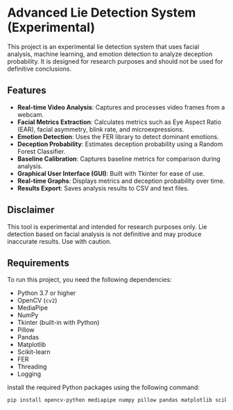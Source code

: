 # Advanced Lie Detection System (Experimental)

This project is an experimental lie detection system that uses facial analysis, machine learning, and emotion detection to analyze deception probability. It is designed for research purposes and should not be used for definitive conclusions.

## Features

- **Real-time Video Analysis**: Captures and processes video frames from a webcam.
- **Facial Metrics Extraction**: Calculates metrics such as Eye Aspect Ratio (EAR), facial asymmetry, blink rate, and microexpressions.
- **Emotion Detection**: Uses the FER library to detect dominant emotions.
- **Deception Probability**: Estimates deception probability using a Random Forest Classifier.
- **Baseline Calibration**: Captures baseline metrics for comparison during analysis.
- **Graphical User Interface (GUI)**: Built with Tkinter for ease of use.
- **Real-time Graphs**: Displays metrics and deception probability over time.
- **Results Export**: Saves analysis results to CSV and text files.

## Disclaimer

This tool is experimental and intended for research purposes only. Lie detection based on facial analysis is not definitive and may produce inaccurate results. Use with caution.

## Requirements

To run this project, you need the following dependencies:

- Python 3.7 or higher
- OpenCV (`cv2`)
- MediaPipe
- NumPy
- Tkinter (built-in with Python)
- Pillow
- Pandas
- Matplotlib
- Scikit-learn
- FER
- Threading
- Logging

Install the required Python packages using the following command:

```bash
pip install opencv-python mediapipe numpy pillow pandas matplotlib scikit-learn fer